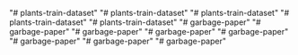 "# plants-train-dataset" 
"# plants-train-dataset" 
"# plants-train-dataset" 
"# plants-train-dataset" 
"# plants-train-dataset" 
"# garbage-paper" 
"# garbage-paper" 
"# garbage-paper" 
"# garbage-paper" 
"# garbage-paper" 
"# garbage-paper" 
"# garbage-paper" 
"# garbage-paper" 
